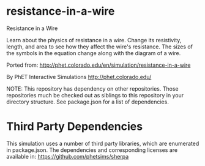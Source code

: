 resistance-in-a-wire
=============

Resistance in a Wire

Learn about the physics of resistance in a wire. Change its resistivity, length, and area to see how they affect the wire's resistance. The sizes of the symbols in the equation change along with the diagram of a wire.

Ported from: http://phet.colorado.edu/en/simulation/resistance-in-a-wire

By PhET Interactive Simulations
http://phet.colorado.edu/

NOTE: This repository has dependency on other repositories. Those repositories
much be checked out as siblings to this repository in your directory structure.
See package.json for a list of dependencies.

Third Party Dependencies
=============

This simulation uses a number of third party libraries, which are enumerated in package.json.
The dependencies and corresponding licenses are available in: https://github.com/phetsims/sherpa